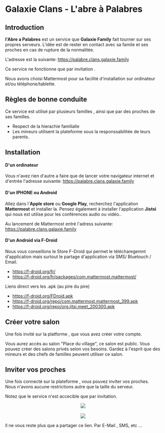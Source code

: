 # Galaxie Clans - L'abre à Palabres

## Introduction
**l'Abre a Palabres** est un service que **Galaxie Family** fait tourner sur ses propres serveurs. 
L'idée est de rester en contact avec sa famile et ses proches en cas de rupture de la normalitée.

L'adresse est la suivante: https://palabre.clans.galaxie.family

Ce service ne fonctionne que par invitation .

Nous avons choisi Mattermost pour sa facilité d'installation sur ordinateur et/ou téléphone/tablette.

## Règles de bonne conduite
Ce service est utilisé par plusieurs familles , ainsi que par des proches de ses familles.

* Respect de la hierachie familialle
* Les mineurs utilisent la plateforme sous la responssabilitée de leurs parents.

## Installation
#### D'un ordinateur
Vous n'avez rien d'autre a faire que de lancer votre navigateur internet et d'entrée l'adresse suivante:
https://palabre.clans.galaxie.family 

#### D'un IPHONE ou Android
Allez dans l'**Apple store** ou **Google Play**, recherchez l'application **Mattermost** et installer la.
Pensez également à installer l'application **Jistsi** qui nous est utilise pour les conférences audio ou vidéo..

Au lancement de Mattermost entré l'adress suivante: https://palabre.clans.galaxie.family 

#### D'un Android via F-Droid
Nous vous conseillons le Store F-Droid qui permet le télécharegemnt d'application mais surtout le partage d'application via SMS/ Bluetouch / Email.
* https://f-droid.org/fr/
* https://f-droid.org/fr/packages/com.mattermost.mattermost/

Liens direct vers les .apk (au pire du pire)
* https://f-droid.org/FDroid.apk
* https://f-droid.org/repo/com.mattermost.mattermost_399.apk
* https://f-droid.org/repo/org.jitsi.meet_200300.apk


## Créer votre salon
Une fois invité sur la platforme , que vous avez créer votre compte. 

Vous aurez accès au salon "Place du village", ce salon est public. Vous pouvez créer des salons privés selon vos besoins.
Gardez à l'esprit que des mineurs et des chefs de familles peuvent utiliser ce salon.

## Inviter vos proches
Une fois connecté sur la plateforme , vous pouvez inviter vos proches.
Nous n'avons aucune restrictions autre que la taille du serveur.

Notez que le service n'est accecible que par invitation.

<div style="text-align:center"><img src ="https://gitlab.com/Tuuux/galaxie-clans/raw/master/roles/mattermost/files/invite_01.png" /></div>
<BR>
<div style="text-align:center"><img src ="https://gitlab.com/Tuuux/galaxie-clans/raw/master/roles/mattermost/files/invite_02.png" /></div>

Il ne vous reste plus que a partager ce lien. Par E-Mail , SMS, etc ...